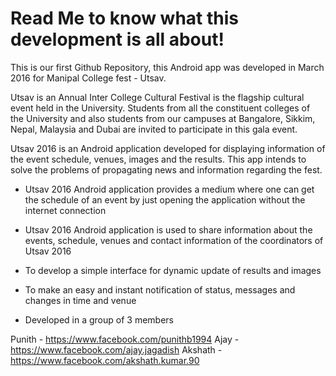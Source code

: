 # Read Me to know what this development is all about!

This is our first Github Repository, this Android app was developed in March 2016 for Manipal College fest - Utsav.

Utsav is an Annual Inter College Cultural Festival is the flagship cultural event held in the University. Students from all the constituent colleges of the University and also students from our campuses at Bangalore, Sikkim, Nepal, Malaysia and Dubai are invited to participate in this gala event. 

Utsav 2016 is an Android application developed for displaying information of the event schedule, venues, images and the results. This app intends to solve the problems of propagating news and information regarding the fest.

- Utsav 2016 Android application provides a medium where one can get the schedule of an event by just opening the application without the internet connection

-  Utsav 2016 Android application is used to share information about the events, schedule, venues and contact information of the coordinators of Utsav 2016

- To develop a simple interface for dynamic update of results and images

- To make an easy and instant notification of status, messages and changes in time and venue

- Developed in a group of 3 members

Punith - https://www.facebook.com/punithb1994
Ajay - https://www.facebook.com/ajay.jagadish
Akshath - https://www.facebook.com/akshath.kumar.90
